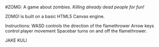 #ZOMG: A game about zombies.
*Killing already dead people for fun!*

ZOMG! is built on a basic HTML5 Canvas engine.

Instructions:
    WASD controls the direction of the flamethrower
    Arrow keys control player movement
    Spacebar turns on and off the flamethrower.

JAKE KULI
